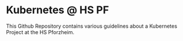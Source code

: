 # Kubernetes @ HS PF

This Github Repository contains various guidelines about a Kubernetes Project at the HS Pforzheim. 

